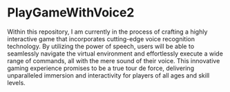 # PlayGameWithVoice2

Within this repository, I am currently in the process of crafting a highly interactive game that incorporates cutting-edge voice recognition technology. By utilizing the power of speech, users will be able to seamlessly navigate the virtual environment and effortlessly execute a wide range of commands, all with the mere sound of their voice. This innovative gaming experience promises to be a true tour de force, delivering unparalleled immersion and interactivity for players of all ages and skill levels.

